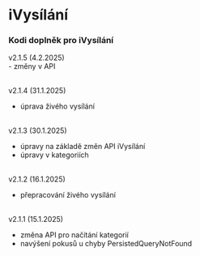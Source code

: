<h1>iVysílání</h1>
<p>
<h3>Kodi doplněk pro iVysílání</h3>
<p>
v2.1.5 (4.2.2025)<br>
- změny v API<br><br>

v2.1.4 (31.1.2025)<br>
- úprava živého vysílání<br><br>

v2.1.3 (30.1.2025)<br>
- úpravy na základě změn API iVysílání<br>
- úpravy v kategoriích<br><br>

v2.1.2 (16.1.2025)<br>
- přepracování živého vysílání<br><br>

v2.1.1 (15.1.2025)<br>
- změna API pro načítání kategorií<br>
- navýšení pokusů u chyby PersistedQueryNotFound<br><br>
</p>
